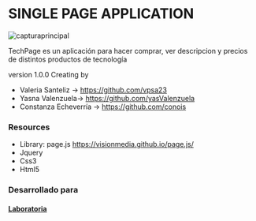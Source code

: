 # SINGLE PAGE APPLICATION
![capturaprincipal](https://user-images.githubusercontent.com/31572508/38248057-8d95f846-371d-11e8-8067-eef316a23844.PNG)

TechPage es un aplicación para hacer comprar, ver descripcion y precios de distintos productos de tecnología

version 1.0.0
Creating by
* Valeria Santeliz -> https://github.com/vpsa23
* Yasna Valenzuela-> https://github.com/yasValenzuela
* Constanza Echeverría -> https://github.com/conois


###  Resources 

 + Library: page.js https://visionmedia.github.io/page.js/
 + Jquery
 + Css3
 + Html5


### Desarrollado para
#### [Laboratoria](http://laboratoria.la/)


